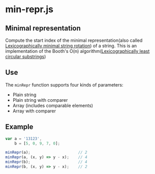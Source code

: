 min-repr.js
===

Minimal representation
---

Compute the start index of the minimal representation(also called [Lexicographically minimal string rotation][wikipedia]) of a string. This is an implementation of the Booth's O(n) algorithm([Lexicographically least circular substrings][paper])

Use
---

The `minRepr` function supports four kinds of parameters:

- Plain string
- Plain string with comparer
- Array (includes comparable elements)
- Array with comparer

Example
---

```JavaScript
var a = '13123',
    b = [5, 0, 9, 7, 0];

minRepr(a);                     // 2
minRepr(a, (x, y) => y - x);    // 4
minRepr(b);                     // 4
minRepr(b, (x, y) => y - x);    // 2
```

[wikipedia]: https://en.wikipedia.org/wiki/Lexicographically_minimal_string_rotation
[paper]: http://www.sciencedirect.com/science/article/pii/0020019080901490
